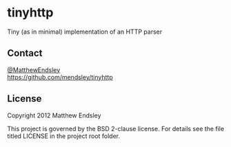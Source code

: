tinyhttp
========
Tiny (as in minimal) implementation of an HTTP parser

Contact
-------
[@MatthewEndsley](https://twitter.com/#!/MatthewEndsley)  
<https://github.com/mendsley/tinyhttp>

License
-------
Copyright 2012 Matthew Endsley

This project is governed by the BSD 2-clause license. For details see the file
titled LICENSE in the project root folder.
